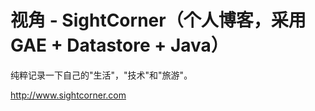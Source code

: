 # 视角 - SightCorner（个人博客，采用 GAE + Datastore + Java）

纯粹记录一下自己的"生活"，"技术"和"旅游"。

http://www.sightcorner.com

